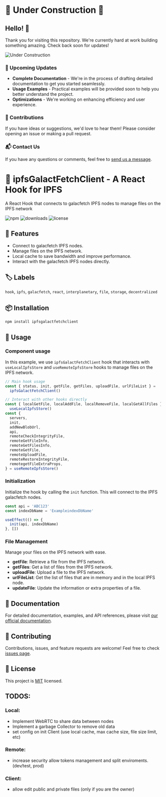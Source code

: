 # 🚧 Under Construction 🚧

## Hello! 👋

Thank you for visiting this repository. We're currently hard at work building something amazing. Check back soon for updates!

![Under Construction](https://media.giphy.com/media/3o7aCSPqXE5C6T8tBC/giphy.gif)

### 📅 Upcoming Updates

- **Complete Documentation** - We're in the process of drafting detailed documentation to get you started seamlessly.
- **Usage Examples** - Practical examples will be provided soon to help you better understand the project.
- **Optimizations** - We're working on enhancing efficiency and user experience.

### 🤝 Contributions

If you have ideas or suggestions, we'd love to hear them! Please consider opening an issue or making a pull request.

### 📬 Contact Us

If you have any questions or comments, feel free to [send us a message](mailto:kenneth7e7a@gmail.com).

# 🌌 ipfsGalactFetchClient - A React Hook for IPFS

A React Hook that connects to galacfetch IPFS nodes to manage files on the IPFS network

![npm](https://img.shields.io/npm/v/@interplanetary-share/hooks.ipfs-client)
![downloads](https://img.shields.io/npm/dm/@interplanetary-share/hooks.ipfs-client)
![license](https://img.shields.io/npm/l/@interplanetary-share/hooks.ipfs-client)

## 🚀 Features

- Connect to galacfetch IPFS nodes.
- Manage files on the IPFS network.
- Local cache to save bandwidth and improve performance.
- Interact with the galacfetch IPFS nodes directly.

## 🏷️ Labels

`hook`, `ipfs`, `galacfetch`, `react`, `interplanetary`, `file`, `storage`, `decentralized`

## 📦 Installation

```bash
npm install ipfsgalactfetchclient
```

## 📖 Usage

### Component usage

In this example, we use `ipfsGalactFetchClient` hook that interacts with `useLocalIpfsStore` and `useRemoteIpfsStore` hooks to manage files on the IPFS network.

```javascript
// Main hook usage
const { status, init, getFile, getFiles, uploadFile, urlFileList } =
  ipfsGalactFetchClient()

// Interact with other hooks directly
const { localGetFile, localAddFile, localRemoveFile, localGetAllFiles } =
  useLocalIpfsStore()
const {
  servers,
  init,
  addNewBlobUrl,
  api,
  remoteCheckIntegrityFile,
  remoteGetFileInfo,
  remoteGetFilesInfo,
  remoteGetFile,
  remoteUploadFile,
  remoteRestoreIntegrityFile,
  remotegetFileExtraProps,
} = useRemoteIpfsStore()
```

### Initialization

Initialize the hook by calling the `init` function. This will connect to the IPFS galacfetch nodes.

```javascript
const api = 'ABC123'
const indexDbName = 'ExampleindexDbName'

useEffect(() => {
  init(api, indexDbName)
}, [])
```

### File Management

Manage your files on the IPFS network with ease.

- **getFile**: Retrieve a file from the IPFS network.
- **getFiles**: Get a list of files from the IPFS network.
- **uploadFile**: Upload a file to the IPFS network.
- **urlFileList**: Get the list of files that are in memory and in the local IPFS node.
- **updateFile**: Update the information or extra properties of a file.

## 📜 Documentation

For detailed documentation, examples, and API references, please visit [our official documentation](https://bit.cloud/intershare/galacfetch/hooks/ipfs-client).

## 🤝 Contributing

Contributions, issues, and feature requests are welcome! Feel free to check [issues page](https://github.com/Interplanetary-Share/ipfs-client-galacfetch/issues).

## 📝 License

This project is [MIT](https://github.com/Interplanetary-Share/ipfs-client-galacfetch/blob/main/galacfetch/hooks/ipfs-client/LICENSE.TXT) licensed.

## TODOS:

### Local:

- Implement WebRTC to share data between nodes
- Implement a garbage Collector to remove old data
- set config on init Client (use local cache, max cache size, file size limit, etc)

### Remote:

- increase security allow tokens management and split enviroments. (dev/test, prod)

### Client:

- allow edit public and private files (only if you are the owner)
